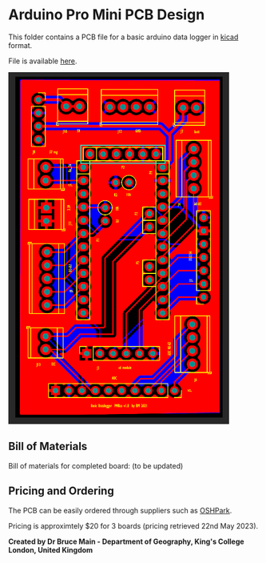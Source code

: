 # Arduino Pro Mini PCB Design

This folder contains a PCB file for a basic arduino data logger in [kicad](https://www.kicad.org/) format. 

File is available [here](Promini1.kicad_pcb). 

![2D view](2D.png)

## Bill of Materials
Bill of materials for completed board:
(to be updated)

## Pricing and Ordering
The PCB can be easily ordered through suppliers such as [OSHPark](oshpark.com).

Pricing is approximtely $20 for 3 boards (pricing retrieved 22nd May 2023).

**Created by Dr Bruce Main - Department of Geography, King's College London, United Kingdom**
